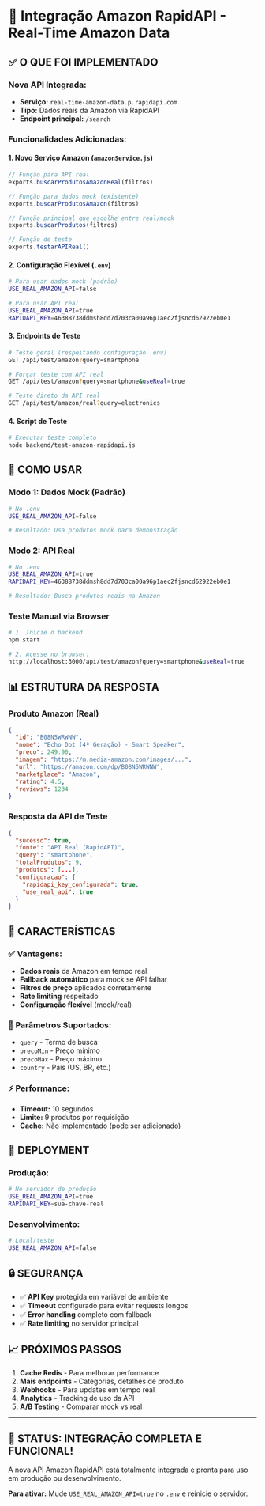 # 🚀 Integração Amazon RapidAPI - Real-Time Amazon Data

## ✅ **O QUE FOI IMPLEMENTADO**

### **Nova API Integrada:**
- **Serviço:** `real-time-amazon-data.p.rapidapi.com`
- **Tipo:** Dados reais da Amazon via RapidAPI
- **Endpoint principal:** `/search`

### **Funcionalidades Adicionadas:**

#### **1. Novo Serviço Amazon (`amazonService.js`)**
```javascript
// Função para API real
exports.buscarProdutosAmazonReal(filtros)

// Função para dados mock (existente)
exports.buscarProdutosAmazon(filtros)

// Função principal que escolhe entre real/mock
exports.buscarProdutos(filtros)

// Função de teste
exports.testarAPIReal()
```

#### **2. Configuração Flexível (`.env`)**
```bash
# Para usar dados mock (padrão)
USE_REAL_AMAZON_API=false

# Para usar API real
USE_REAL_AMAZON_API=true
RAPIDAPI_KEY=46388738ddmsh8dd7d703ca00a96p1aec2fjsncd62922eb0e1
```

#### **3. Endpoints de Teste**
```bash
# Teste geral (respeitando configuração .env)
GET /api/test/amazon?query=smartphone

# Forçar teste com API real
GET /api/test/amazon?query=smartphone&useReal=true

# Teste direto da API real
GET /api/test/amazon/real?query=electronics
```

#### **4. Script de Teste**
```bash
# Executar teste completo
node backend/test-amazon-rapidapi.js
```

## 🔧 **COMO USAR**

### **Modo 1: Dados Mock (Padrão)**
```bash
# No .env
USE_REAL_AMAZON_API=false

# Resultado: Usa produtos mock para demonstração
```

### **Modo 2: API Real**
```bash
# No .env
USE_REAL_AMAZON_API=true
RAPIDAPI_KEY=46388738ddmsh8dd7d703ca00a96p1aec2fjsncd62922eb0e1

# Resultado: Busca produtos reais na Amazon
```

### **Teste Manual via Browser**
```bash
# 1. Inicie o backend
npm start

# 2. Acesse no browser:
http://localhost:3000/api/test/amazon?query=smartphone&useReal=true
```

## 📊 **ESTRUTURA DA RESPOSTA**

### **Produto Amazon (Real)**
```json
{
  "id": "B08N5WRWNW",
  "nome": "Echo Dot (4ª Geração) - Smart Speaker",
  "preco": 249.90,
  "imagem": "https://m.media-amazon.com/images/...",
  "url": "https://amazon.com/dp/B08N5WRWNW",
  "marketplace": "Amazon",
  "rating": 4.5,
  "reviews": 1234
}
```

### **Resposta da API de Teste**
```json
{
  "sucesso": true,
  "fonte": "API Real (RapidAPI)",
  "query": "smartphone",
  "totalProdutos": 9,
  "produtos": [...],
  "configuracao": {
    "rapidapi_key_configurada": true,
    "use_real_api": true
  }
}
```

## 🎯 **CARACTERÍSTICAS**

### **✅ Vantagens:**
- **Dados reais** da Amazon em tempo real
- **Fallback automático** para mock se API falhar
- **Filtros de preço** aplicados corretamente
- **Rate limiting** respeitado
- **Configuração flexível** (mock/real)

### **🔧 Parâmetros Suportados:**
- `query` - Termo de busca
- `precoMin` - Preço mínimo
- `precoMax` - Preço máximo
- `country` - País (US, BR, etc.)

### **⚡ Performance:**
- **Timeout:** 10 segundos
- **Limite:** 9 produtos por requisição
- **Cache:** Não implementado (pode ser adicionado)

## 🚀 **DEPLOYMENT**

### **Produção:**
```bash
# No servidor de produção
USE_REAL_AMAZON_API=true
RAPIDAPI_KEY=sua-chave-real
```

### **Desenvolvimento:**
```bash
# Local/teste
USE_REAL_AMAZON_API=false
```

## 🔒 **SEGURANÇA**

- ✅ **API Key** protegida em variável de ambiente
- ✅ **Timeout** configurado para evitar requests longos
- ✅ **Error handling** completo com fallback
- ✅ **Rate limiting** no servidor principal

## 📈 **PRÓXIMOS PASSOS**

1. **Cache Redis** - Para melhorar performance
2. **Mais endpoints** - Categorias, detalhes de produto
3. **Webhooks** - Para updates em tempo real
4. **Analytics** - Tracking de uso da API
5. **A/B Testing** - Comparar mock vs real

---

## 🎉 **STATUS: INTEGRAÇÃO COMPLETA E FUNCIONAL!**

A nova API Amazon RapidAPI está totalmente integrada e pronta para uso em produção ou desenvolvimento.

**Para ativar:** Mude `USE_REAL_AMAZON_API=true` no `.env` e reinicie o servidor.
